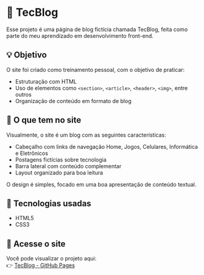 # 📰 TecBlog

Esse projeto é uma página de blog fictícia chamada TecBlog, feita como parte do meu aprendizado em desenvolvimento front-end.

## 💡 Objetivo

O site foi criado como treinamento pessoal, com o objetivo de praticar:

- Estruturação com HTML  
- Uso de elementos como `<section>`, `<article>`, `<header>`, `<img>`, entre outros  
- Organização de conteúdo em formato de blog

## 👀 O que tem no site

Visualmente, o site é um blog com as seguintes características:

- Cabeçalho com links de navegação Home, Jogos, Celulares, Informática e Eletrônicos  
- Postagens fictícias sobre tecnologia  
- Barra lateral com conteúdo complementar  
- Layout organizado para boa leitura

O design é simples, focado em uma boa apresentação de conteúdo textual.

## 🔧 Tecnologias usadas

- HTML5  
- CSS3

## 🔗 Acesse o site

Você pode visualizar o projeto aqui:  
👉 [TecBlog - GitHub Pages](https://seulink.github.io/TecBlog/)
